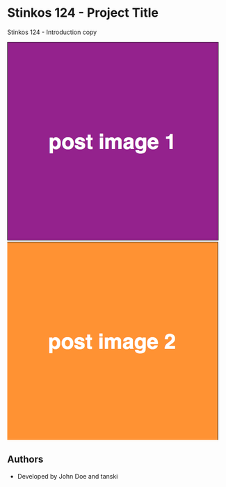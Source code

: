 # Stinkos 124 - Project Title

Stinkos 124 - Introduction copy

![image](project_images/sample.jpg?raw=true)
![image](project_images/image2.png?raw=true)

## Authors

- Developed by John Doe and tanski


